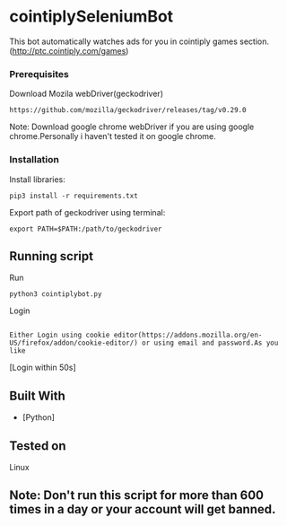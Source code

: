 
# cointiplySeleniumBot


This bot automatically watches ads for you in cointiply games section.(http://ptc.cointiply.com/games)


### Prerequisites

Download Mozila webDriver(geckodriver)

```
https://github.com/mozilla/geckodriver/releases/tag/v0.29.0
```
Note: Download google chrome webDriver if you are using google chrome.Personally i haven't tested it on google chrome.

### Installation 

Install libraries:

```
pip3 install -r requirements.txt
```

Export path of geckodriver using terminal:

```
export PATH=$PATH:/path/to/geckodriver
```

## Running script

Run

```
python3 cointiplybot.py
```
Login

```

Either Login using cookie editor(https://addons.mozilla.org/en-US/firefox/addon/cookie-editor/) or using email and password.As you like

```
[Login within 50s]


## Built With

* [Python]

## Tested on 

Linux

## Note: Don't run this script for more than 600 times in a day or your account will get banned.

